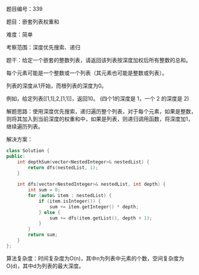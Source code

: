 题目编号：339

题目：嵌套列表权重和

难度：简单

考察范围：深度优先搜索、递归

题干：给定一个嵌套的整数列表，请返回该列表按深度加权后所有整数的总和。

每个元素可能是一个整数或一个列表（其元素也可能是整数或列表）。

列表的深度从1开始，而根列表的深度为0。

例如，给定列表[[1,1],2,[1,1]]，返回10。 (四个1的深度是 1，一个 2 的深度是 2)

解题思路：使用深度优先搜索，递归遍历整个列表，对于每个元素，如果是整数，则将其加入到当前深度的权重和中，如果是列表，则递归调用函数，将深度加1，继续遍历列表。

解决方案：

```cpp
class Solution {
public:
    int depthSum(vector<NestedInteger>& nestedList) {
        return dfs(nestedList, 1);
    }
    
    int dfs(vector<NestedInteger>& nestedList, int depth) {
        int sum = 0;
        for (auto& item : nestedList) {
            if (item.isInteger()) {
                sum += item.getInteger() * depth;
            } else {
                sum += dfs(item.getList(), depth + 1);
            }
        }
        return sum;
    }
};
```

算法复杂度：时间复杂度为O(n)，其中n为列表中元素的个数，空间复杂度为O(d)，其中d为列表的最大深度。